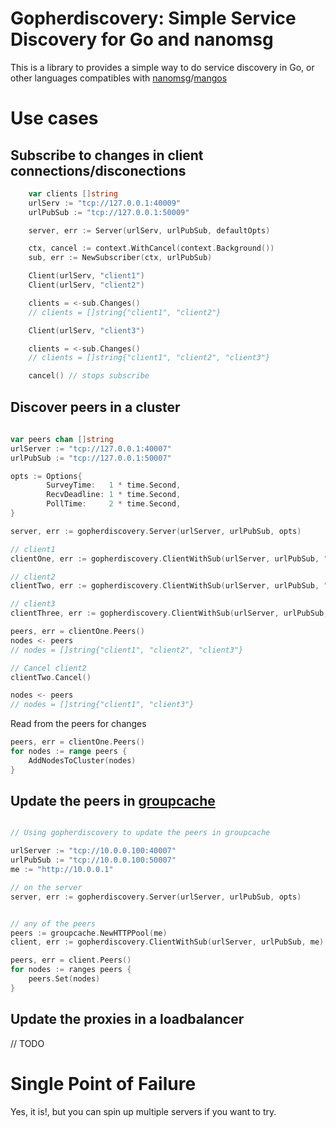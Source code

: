 # Gopherdiscovery: Simple Service Discovery for Go and nanomsg

This is a library to provides a simple way to do service discovery in Go, or other languages compatibles with [nanomsg](http://nanomsg.org/)/[mangos](https://github.com/gdamore/mangos)

# Use cases

## Subscribe to changes in client connections/disconections
```go
	var clients []string
	urlServ := "tcp://127.0.0.1:40009"
	urlPubSub := "tcp://127.0.0.1:50009"

	server, err := Server(urlServ, urlPubSub, defaultOpts)

	ctx, cancel := context.WithCancel(context.Background())
	sub, err := NewSubscriber(ctx, urlPubSub)

	Client(urlServ, "client1")
	Client(urlServ, "client2")

	clients = <-sub.Changes()
	// clients = []string{"client1", "client2"}	

	Client(urlServ, "client3")

	clients = <-sub.Changes()
	// clients = []string{"client1", "client2", "client3"}

	cancel() // stops subscribe

```

## Discover peers in a cluster

```go
	
var peers chan []string	
urlServer := "tcp://127.0.0.1:40007"
urlPubSub := "tcp://127.0.0.1:50007"

opts := Options{
		SurveyTime:   1 * time.Second,
		RecvDeadline: 1 * time.Second,
		PollTime:     2 * time.Second,
}

server, err := gopherdiscovery.Server(urlServer, urlPubSub, opts)

// client1
clientOne, err := gopherdiscovery.ClientWithSub(urlServer, urlPubSub, "client1")

// client2
clientTwo, err := gopherdiscovery.ClientWithSub(urlServer, urlPubSub, "client2")

// client3
clientThree, err := gopherdiscovery.ClientWithSub(urlServer, urlPubSub, "client3")

peers, err = clientOne.Peers()	
nodes <- peers
// nodes = []string{"client1", "client2", "client3"}

// Cancel client2
clientTwo.Cancel()

nodes <- peers
// nodes = []string{"client1", "client3"}

```

Read from the peers for changes

```go
peers, err = clientOne.Peers()	
for nodes := range peers {
	AddNodesToCluster(nodes)
}

```

## Update the peers in [groupcache](https://github.com/golang/groupcache)


```go

// Using gopherdiscovery to update the peers in groupcache

urlServer := "tcp://10.0.0.100:40007"
urlPubSub := "tcp://10.0.0.100:50007"
me := "http://10.0.0.1"

// on the server
server, err := gopherdiscovery.Server(urlServer, urlPubSub, opts)


// any of the peers
peers := groupcache.NewHTTPPool(me)
client, err := gopherdiscovery.ClientWithSub(urlServer, urlPubSub, me)

peers, err = client.Peers()	
for nodes := ranges peers {
	peers.Set(nodes)	
}

```


## Update the proxies in a loadbalancer

// TODO

# Single Point of Failure
Yes, it is!, but you can spin up multiple servers if you want to try.

